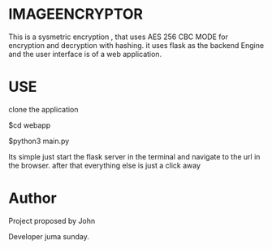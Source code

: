 IMAGEENCRYPTOR
==============
This is a sysmetric encryption , that uses AES 256 CBC MODE for encryption and decryption with hashing.
it uses flask as the backend Engine and the user interface is of a web application.

USE
===
clone the application

$cd webapp

$python3 main.py

Its simple just start the flask server in the terminal and navigate to the url in the browser.
after that everything else is just a click away

Author
======
Project proposed by John 


Developer juma sunday.
